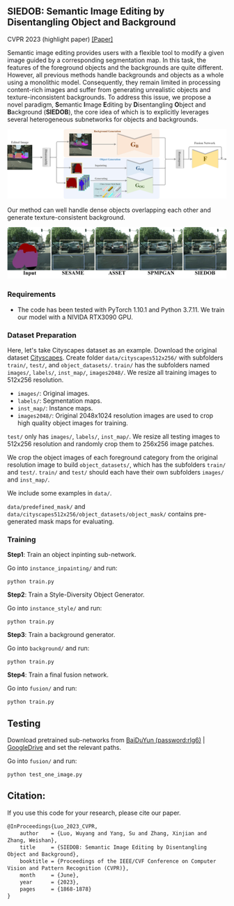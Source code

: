 ## SIEDOB: Semantic Image Editing by Disentangling Object and Background

CVPR 2023 (highlight paper) 
[[Paper]](https://openaccess.thecvf.com/content/CVPR2023/papers/Luo_SIEDOB_Semantic_Image_Editing_by_Disentangling_Object_and_Background_CVPR_2023_paper.pdf)

Semantic image editing provides users with a flexible tool to modify a given image guided by a corresponding segmentation map. In this task, the features of the foreground objects and the backgrounds are quite different. However, all previous methods handle backgrounds and objects as a whole using a monolithic model. Consequently, they remain limited in processing content-rich images and suffer from generating unrealistic objects and
texture-inconsistent backgrounds. To address this issue, we propose a novel paradigm, **S**emantic **I**mage **E**diting by **D**isentangling **O**bject and **B**ackground (**SIEDOB**), the core idea of which is to explicitly leverages several heterogeneous subnetworks for objects and backgrounds.

![SIEDOB framework](images/framework.jpg)

Our method can well handle dense objects overlapping each other and generate texture-consistent background. 

![SIEDOB teaser](images/intro.jpg)


### Requirements

- The code has been tested with PyTorch 1.10.1 and Python 3.7.11. We train our model with a NIVIDA RTX3090 GPU.

### Dataset Preparation
Here, let's take Cityscapes dataset as an example. Download the original dataset [Cityscapes](https://www.cityscapes-dataset.com/). Create folder `data/cityscapes512x256/` with subfolders `train/`, `test/`, and `object_datasets/`. 
`train/` has the subfolders named `images/`, `labels/`, `inst_map/`, `images2048/`. We resize all training images to 512x256 resolution.
- `images/`: Original images.
- `labels/`: Segmentation maps.
- `inst_map/`: Instance maps.
- `images2048/`: Original 2048x1024 resolution images are used to crop high quality object images for training.

`test/` only has `images/`, `labels/`, `inst_map/`. We resize all testing images to 512x256 resolution and randomly crop them to 256x256 image patches. 

We crop the object images of each foreground category from the original resolution image to build `object_datasets/`, which has the subfolders `train/` and `test/`. `train/` and `test/` should each have their own subfolders `images/` and `inst_map/`.

We include some examples in `data/`. 

`data/predefined_mask/` and `data/cityscapes512x256/object_datasets/object_mask/` contains pre-generated mask maps for evaluating.


### Training
**Step1**: Train an object inpinting sub-network.

Go into `instance_inpainting/` and run:
```
python train.py
```

**Step2**: Train a Style-Diversity Object Generator.

Go into `instance_style/` and run:
```
python train.py
```

**Step3**: Train a background generator.

Go into `background/` and run:
```
python train.py
```

**Step4**: Train a final fusion network.

Go into `fusion/` and run:
```
python train.py
```

## Testing

Download pretrained sub-networks from [BaiDuYun (password:rlg6)](https://pan.baidu.com/s/1Hcc2ufhOSPpmMuZ1ttrTzw) | [GoogleDrive](https://drive.google.com/file/d/161SZeTtVI4RsTJIjt0zpt-1br2Qsq2D1/view?usp=sharing) and set the relevant paths.

Go into `fusion/` and run:
```
python test_one_image.py
```

## Citation:
If you use this code for your research, please cite our paper.
```
@InProceedings{Luo_2023_CVPR,
    author    = {Luo, Wuyang and Yang, Su and Zhang, Xinjian and Zhang, Weishan},
    title     = {SIEDOB: Semantic Image Editing by Disentangling Object and Background},
    booktitle = {Proceedings of the IEEE/CVF Conference on Computer Vision and Pattern Recognition (CVPR)},
    month     = {June},
    year      = {2023},
    pages     = {1868-1878}
}
```





